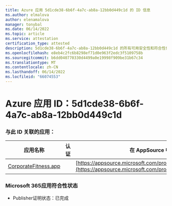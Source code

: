 ```yaml
---
title: Azure 应用 5d1cde38-6b6f-4a7c-ab8a-12bb0d449c1d 的 ID 信息
ms.author: elmalova
author: elenamalova
manager: tonybal
ms.date: 06/14/2022
ms.topic: article
ms.service: attestation
certification_type: attested
description: 5d1cde38-6b6f-4a7c-ab8a-12bb0d449c1d 的所有可用安全性和符合性信息。
ms.openlocfilehash: e8eb4c2fc6b8298ef71d0e963f2edc3f5109758b
ms.sourcegitcommit: b6dd040770330d4499a0e19998f909be31b67c34
ms.translationtype: MT
ms.contentlocale: zh-CN
ms.lasthandoff: 06/14/2022
ms.locfileid: "66074553"
---
```

# <a name="azure-app-id-5d1cde38-6b6f-4a7c-ab8a-12bb0d449c1d"></a>Azure 应用 ID：5d1cde38-6b6f-4a7c-ab8a-12bb0d449c1d


### <a name="apps-associated-with-this-id"></a>与此 ID 关联的应用：
| **应用名称** | **认证** | **在 AppSource 中查看** |
|--------------|---------------|-----------------------|
| [CorporateFitness.app](../forward/WA200004093.md) |  | [https://appsource.microsoft.com/product/office/WA200004093](https://appsource.microsoft.com/product/office/WA200004093) |

### <a name="microsoft-365-app-compliance-status"></a>Microsoft 365应用符合性状态
- Publisher证明状态：已完成
